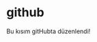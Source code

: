 # github <html>
<head>
<title>Hello gitHub</title>
</head>
<body>
<p>Bu kısım gitHubta düzenlendi!</p>
</body>
</html>

